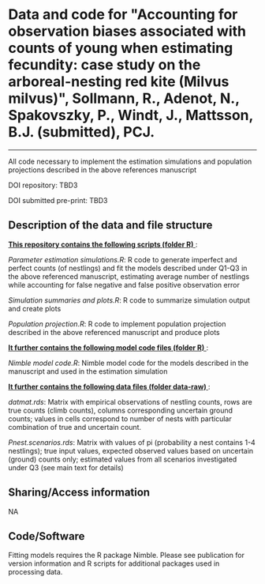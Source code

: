 # Data and code for "Accounting for observation biases associated with counts of young when estimating fecundity: case study on the arboreal-nesting red kite (Milvus milvus)", Sollmann, R., Adenot, N., Spakovszky, P., Windt, J., Mattsson, B.J. (submitted), PCJ.
--- 

All code necessary to implement the estimation simulations and population projections described in the above references manuscript

DOI repository: TBD3

DOI submitted pre-print: TBD3

## Description of the data and file structure

<ins> **This repository contains the following scripts (folder R)** </ins>:

*Parameter estimation simulations.R*: R code to generate imperfect and perfect counts (of nestlings) and fit the models described under Q1-Q3 in the above referenced manuscript, estimating average number of nestlings while accounting for false negative and false positive observation error

*Simulation summaries and plots.R*: R code to summarize simulation output and create plots

*Population projection.R*: R code to implement population projection described in the above referenced manuscript and produce plots

<ins> **It further contains the following model code files (folder R)** </ins>:

*Nimble model code.R*: Nimble model code for the models described in the manuscript and used in the estimation simulation

<ins> **It further contains the following data files (folder data-raw)** </ins>:

*datmat.rds*: Matrix with empirical observations of nestling counts, rows are true counts (climb counts), columns corresponding uncertain ground counts; values in cells correspond to number of nests with particular combination of true and uncertain count.

*Pnest.scenarios.rds*: Matrix with values of pi (probability a nest contains 1-4 nestlings); true input values, expected observed values based on uncertain (ground) counts only; estimated values from all scenarios investigated under Q3 (see main text for details)


## Sharing/Access information

NA


## Code/Software

Fitting models requires the R package Nimble. Please see publication for version information and R scripts for additional packages used in processing data. 
